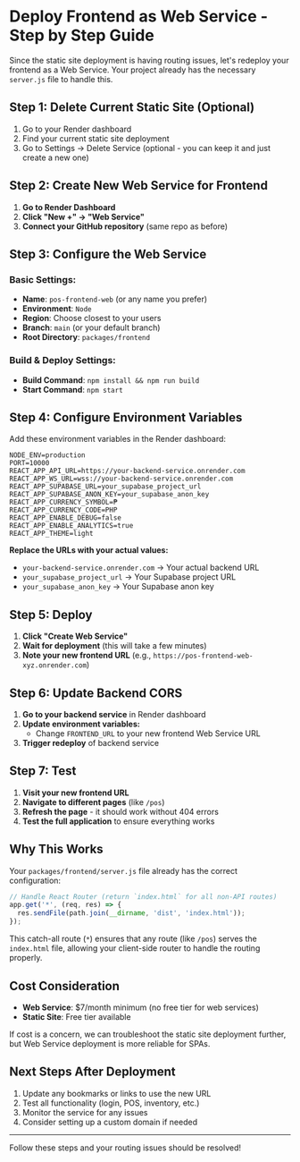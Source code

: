 # Deploy Frontend as Web Service - Step by Step Guide

Since the static site deployment is having routing issues, let's redeploy your frontend as a Web Service. Your project already has the necessary `server.js` file to handle this.

## Step 1: Delete Current Static Site (Optional)

1. Go to your Render dashboard
2. Find your current static site deployment
3. Go to Settings → Delete Service (optional - you can keep it and just create a new one)

## Step 2: Create New Web Service for Frontend

1. **Go to Render Dashboard**
2. **Click "New +" → "Web Service"**
3. **Connect your GitHub repository** (same repo as before)

## Step 3: Configure the Web Service

### Basic Settings:
- **Name**: `pos-frontend-web` (or any name you prefer)
- **Environment**: `Node`
- **Region**: Choose closest to your users
- **Branch**: `main` (or your default branch)
- **Root Directory**: `packages/frontend`

### Build & Deploy Settings:
- **Build Command**: `npm install && npm run build`
- **Start Command**: `npm start`

## Step 4: Configure Environment Variables

Add these environment variables in the Render dashboard:

```
NODE_ENV=production
PORT=10000
REACT_APP_API_URL=https://your-backend-service.onrender.com
REACT_APP_WS_URL=wss://your-backend-service.onrender.com
REACT_APP_SUPABASE_URL=your_supabase_project_url
REACT_APP_SUPABASE_ANON_KEY=your_supabase_anon_key
REACT_APP_CURRENCY_SYMBOL=₱
REACT_APP_CURRENCY_CODE=PHP
REACT_APP_ENABLE_DEBUG=false
REACT_APP_ENABLE_ANALYTICS=true
REACT_APP_THEME=light
```

**Replace the URLs with your actual values:**
- `your-backend-service.onrender.com` → Your actual backend URL
- `your_supabase_project_url` → Your Supabase project URL
- `your_supabase_anon_key` → Your Supabase anon key

## Step 5: Deploy

1. **Click "Create Web Service"**
2. **Wait for deployment** (this will take a few minutes)
3. **Note your new frontend URL** (e.g., `https://pos-frontend-web-xyz.onrender.com`)

## Step 6: Update Backend CORS

1. **Go to your backend service** in Render dashboard
2. **Update environment variables:**
   - Change `FRONTEND_URL` to your new frontend Web Service URL
3. **Trigger redeploy** of backend service

## Step 7: Test

1. **Visit your new frontend URL**
2. **Navigate to different pages** (like `/pos`)
3. **Refresh the page** - it should work without 404 errors
4. **Test the full application** to ensure everything works

## Why This Works

Your `packages/frontend/server.js` file already has the correct configuration:

```javascript
// Handle React Router (return `index.html` for all non-API routes)
app.get('*', (req, res) => {
  res.sendFile(path.join(__dirname, 'dist', 'index.html'));
});
```

This catch-all route (`*`) ensures that any route (like `/pos`) serves the `index.html` file, allowing your client-side router to handle the routing properly.

## Cost Consideration

- **Web Service**: $7/month minimum (no free tier for web services)
- **Static Site**: Free tier available

If cost is a concern, we can troubleshoot the static site deployment further, but Web Service deployment is more reliable for SPAs.

## Next Steps After Deployment

1. Update any bookmarks or links to use the new URL
2. Test all functionality (login, POS, inventory, etc.)
3. Monitor the service for any issues
4. Consider setting up a custom domain if needed

---

Follow these steps and your routing issues should be resolved!
